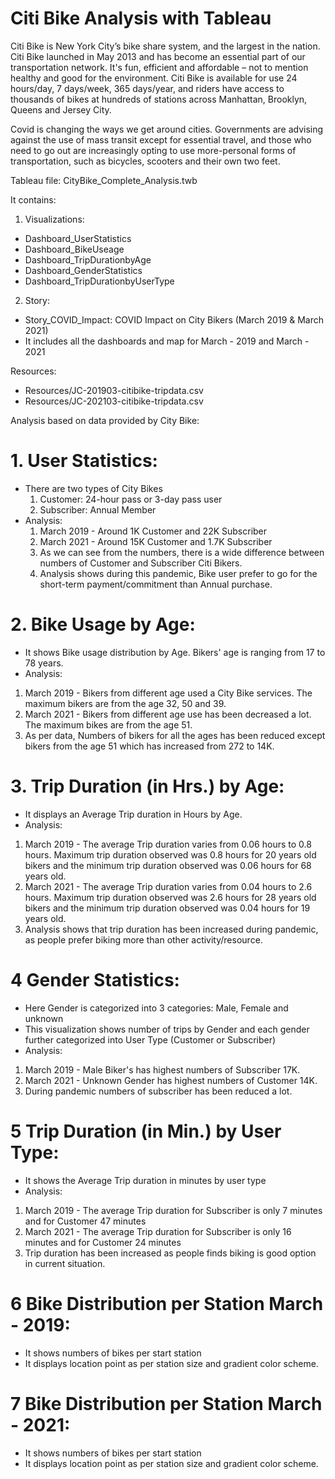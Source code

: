 # Citi Bike Analysis with Tableau
 
Citi Bike is New York City’s bike share system, and the largest in the nation. Citi Bike launched in May 2013 and has become an essential part of our transportation network. It's fun, efficient and affordable – not to mention healthy and good for the environment. Citi Bike is available for use 24 hours/day, 7 days/week, 365 days/year, and riders have access to thousands of bikes at hundreds of stations across Manhattan, Brooklyn, Queens and Jersey City.

Covid is changing the ways we get around cities. Governments are advising against the use of mass transit except for essential travel, and those who need to go out are increasingly opting to use more-personal forms of transportation, such as bicycles, scooters and their own two feet.

Tableau file: CityBike_Complete_Analysis.twb

It contains:

1. Visualizations:
 - Dashboard_UserStatistics
 - Dashboard_BikeUseage
 - Dashboard_TripDurationbyAge
 - Dashboard_GenderStatistics
 - Dashboard_TripDurationbyUserType

2. Story:
 - Story_COVID_Impact: COVID Impact on City Bikers (March 2019 & March 2021)
 - It includes all the dashboards and map for March - 2019 and March - 2021

Resources:
- Resources/JC-201903-citibike-tripdata.csv
- Resources/JC-202103-citibike-tripdata.csv

Analysis based on data provided by City Bike:

# 1. User Statistics:
- There are two types of City Bikes
  1. Customer: 24-hour pass or 3-day pass user
  2. Subscriber: Annual Member
- Analysis:
  1. March 2019 - Around 1K Customer and 22K Subscriber
  2. March 2021 - Around 15K Customer and 1.7K Subscriber
  3. As we can see from the numbers, there is a wide difference between numbers of Customer and Subscriber Citi Bikers.
  4. Analysis shows during this pandemic, Bike user prefer to go for the short-term payment/commitment than Annual purchase.

# 2. Bike Usage by Age:
- It shows Bike usage distribution by Age. Bikers' age is ranging from 17 to 78 years.
- Analysis:
 1. March 2019 - Bikers from different age used a City Bike services. The maximum bikers are from the age 32, 50 and 39. 
 2. March 2021 - Bikers from different age use has been decreased a lot. The maximum bikes are from the age 51.
 3. As per data, Numbers of bikers for all the ages has been reduced except bikers from the age 51 which has increased from 272 to 14K.

# 3. Trip Duration (in Hrs.) by Age:
- It displays an Average Trip duration in Hours by Age.
- Analysis:
 1. March 2019 - The average Trip duration varies from 0.06 hours to 0.8 hours. Maximum trip duration observed was 0.8 hours for 20 years old bikers and the minimum trip duration observed was 0.06 hours for 68 years old.
 2. March 2021 - The average Trip duration varies from 0.04 hours to 2.6 hours. Maximum trip duration observed was 2.6 hours for 28 years old bikers and the minimum trip duration observed was 0.04 hours for 19 years old.
 3. Analysis shows that trip duration has been increased during pandemic, as people prefer biking more than other activity/resource.

# 4 Gender Statistics:
- Here Gender is categorized into 3 categories: Male, Female and unknown
- This visualization shows number of trips by Gender and each gender further categorized into User Type (Customer or Subscriber)
- Analysis:
 1. March 2019 - Male Biker's has highest numbers of Subscriber 17K.
 2. March 2021 - Unknown Gender has highest numbers of Customer 14K.
 3. During pandemic numbers of subscriber has been reduced a lot.

# 5 Trip Duration (in Min.) by User Type:
- It shows the Average Trip duration in minutes by user type
- Analysis:
 1. March 2019 - The average Trip duration for Subscriber is only 7 minutes and for Customer 47 minutes
 2. March 2021 - The average Trip duration for Subscriber is only 16 minutes and for Customer 24 minutes
 3. Trip duration has been increased as people finds biking is good option in current situation.

# 6 Bike Distribution per Station March - 2019:
- It shows numbers of bikes per start station
- It displays location point as per station size and gradient color scheme.

# 7 Bike Distribution per Station March - 2021:
- It shows numbers of bikes per start station
- It displays location point as per station size and gradient color scheme.


